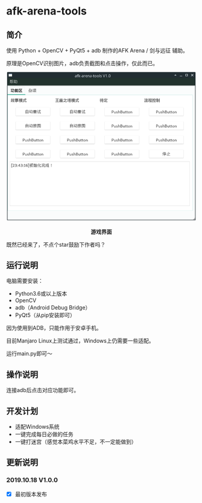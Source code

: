 # afk-arena-tools

## 简介

使用 Python + OpenCV + PyQt5 + adb 制作的AFK Arena / 剑与远征 辅助。

原理是OpenCV识别图片，adb负责截图和点击操作，仅此而已。

<p align="center">
  <img src="./_docs/img/main_gui.png" alt="main_gui" width="500"/>
  <br><br>
  <b>游戏界面</b>
</p>

既然已经来了，不点个star鼓励下作者吗？

## 运行说明

电脑需要安装：

* Python3.6或以上版本
* OpenCV
* adb（Android Debug Bridge）
* PyQt5（从pip安装即可）

因为使用到ADB，只能作用于安卓手机。

目前Manjaro Linux上测试通过，Windows上仍需要一些适配。

运行main.py即可～

## 操作说明

连接adb后点击对应功能即可。

## 开发计划

*  适配Windows系统
*  一键完成每日必做的任务
*  一键打迷宫（感觉本菜鸡水平不足，不一定能做到）

## 更新说明

### 2019.10.18 V1.0.0

* [x] 最初版本发布
